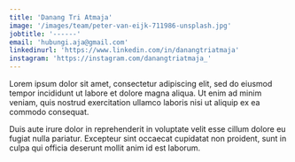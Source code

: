 ```yaml
---
title: 'Danang Tri Atmaja'
image: '/images/team/peter-van-eijk-711986-unsplash.jpg'
jobtitle: '------'
email: 'hubungi.aja@gmail.com'
linkedinurl: 'https://www.linkedin.com/in/danangtriatmaja'
instagram: 'https://instagram.com/danangtriatmaja_'
---
```


Lorem ipsum dolor sit amet, consectetur adipiscing elit, sed do eiusmod tempor incididunt ut labore et dolore magna aliqua. Ut enim ad minim veniam, quis nostrud exercitation ullamco laboris nisi ut aliquip ex ea commodo consequat.

Duis aute irure dolor in reprehenderit in voluptate velit esse cillum dolore eu fugiat nulla pariatur. Excepteur sint occaecat cupidatat non proident, sunt in culpa qui officia deserunt mollit anim id est laborum.
